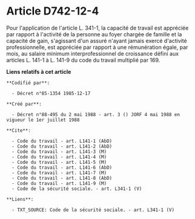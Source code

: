 # Article D742-12-4

Pour l'application de l'article L. 341-1, la capacité de travail est appréciée par rapport à l'activité de la personne au
foyer chargée de famille et la capacité de gain, s'agissant d'un assuré n'ayant jamais exercé d'activité professionnelle, est
appréciée par rapport à une rémunération égale, par mois, au salaire minimum interprofessionnel de croissance défini aux
articles L. 141-1 à L. 141-9 du code du travail multiplié par 169.

**Liens relatifs à cet article**

	**Codifié par**:

	  - Décret n°85-1354 1985-12-17

	**Créé par**:

	  - Décret n°88-495 du 2 mai 1988 - art. 3 () JORF 4 mai 1988 en vigueur le 1er juillet 1988

	**Cite**:

	  - Code du travail - art. L141-1 (AbD)
	  - Code du travail - art. L141-2 (AbD)
	  - Code du travail - art. L141-3 (M)
	  - Code du travail - art. L141-4 (M)
	  - Code du travail - art. L141-5 (M)
	  - Code du travail - art. L141-6 (AbD)
	  - Code du travail - art. L141-7 (M)
	  - Code du travail - art. L141-8 (AbD)
	  - Code du travail - art. L141-9 (M)
	  - Code de la sécurité sociale. - art. L341-1 (V)

	**Liens**:

	  - TXT_SOURCE: Code de la sécurité sociale. - art. L341-1 (V)
